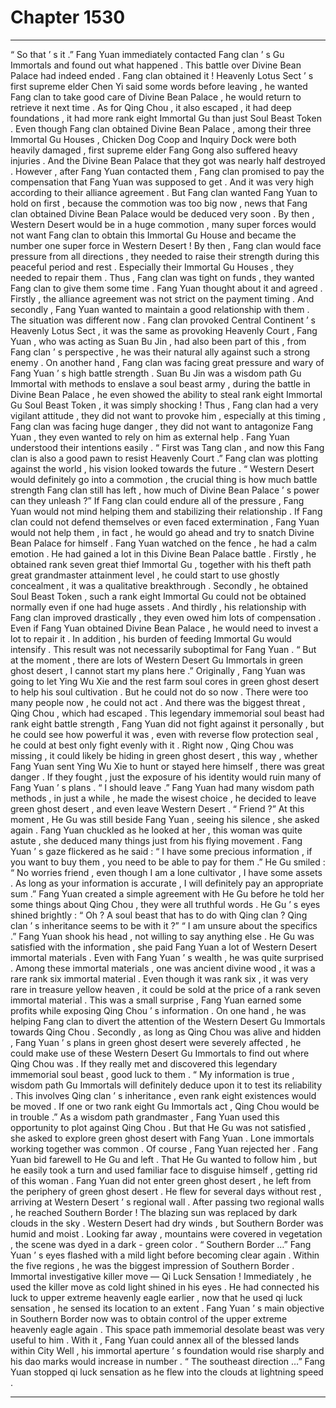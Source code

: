
# Chapter 1530


---

“ So that ’ s it .” Fang Yuan immediately contacted Fang clan ’ s Gu Immortals and found out what happened .
This battle over Divine Bean Palace had indeed ended . Fang clan obtained it !
Heavenly Lotus Sect ’ s first supreme elder Chen Yi said some words before leaving , he wanted Fang clan to take good care of Divine Bean Palace , he would return to retrieve it next time .
As for Qing Chou , it also escaped , it had deep foundations , it had more rank eight Immortal Gu than just Soul Beast Token .
Even though Fang clan obtained Divine Bean Palace , among their three Immortal Gu Houses , Chicken Dog Coop and Inquiry Dock were both heavily damaged , first supreme elder Fang Gong also suffered heavy injuries . And the Divine Bean Palace that they got was nearly half destroyed .
However , after Fang Yuan contacted them , Fang clan promised to pay the compensation that Fang Yuan was supposed to get . And it was very high according to their alliance agreement . But Fang clan wanted Fang Yuan to hold on first , because the commotion was too big now , news that Fang clan obtained Divine Bean Palace would be deduced very soon . By then , Western Desert would be in a huge commotion , many super forces would not want Fang clan to obtain this Immortal Gu House and became the number one super force in Western Desert !
By then , Fang clan would face pressure from all directions , they needed to raise their strength during this peaceful period and rest . Especially their Immortal Gu Houses , they needed to repair them .
Thus , Fang clan was tight on funds , they wanted Fang clan to give them some time .
Fang Yuan thought about it and agreed .
Firstly , the alliance agreement was not strict on the payment timing . And secondly , Fang Yuan wanted to maintain a good relationship with them .
The situation was different now .
Fang clan provoked Central Continent ’ s Heavenly Lotus Sect , it was the same as provoking Heavenly Court , Fang Yuan , who was acting as Suan Bu Jin , had also been part of this , from Fang clan ’ s perspective , he was their natural ally against such a strong enemy .
On another hand , Fang clan was facing great pressure and wary of Fang Yuan ’ s high battle strength . Suan Bu Jin was a wisdom path Gu Immortal with methods to enslave a soul beast army , during the battle in Divine Bean Palace , he even showed the ability to steal rank eight Immortal Gu Soul Beast Token , it was simply shocking !
Thus , Fang clan had a very vigilant attitude , they did not want to provoke him , especially at this timing , Fang clan was facing huge danger , they did not want to antagonize Fang Yuan , they even wanted to rely on him as external help .
Fang Yuan understood their intentions easily .
“ First was Tang clan , and now this Fang clan is also a good pawn to resist Heavenly Court .” Fang clan was plotting against the world , his vision looked towards the future .
“ Western Desert would definitely go into a commotion , the crucial thing is how much battle strength Fang clan still has left , how much of Divine Bean Palace ’ s power can they unleash ?”
If Fang clan could endure all of the pressure , Fang Yuan would not mind helping them and stabilizing their relationship .
If Fang clan could not defend themselves or even faced extermination , Fang Yuan would not help them , in fact , he would go ahead and try to snatch Divine Bean Palace for himself .
Fang Yuan watched on the fence , he had a calm emotion .
He had gained a lot in this Divine Bean Palace battle . Firstly , he obtained rank seven great thief Immortal Gu , together with his theft path great grandmaster attainment level , he could start to use ghostly concealment , it was a qualitative breakthrough . Secondly , he obtained Soul Beast Token , such a rank eight Immortal Gu could not be obtained normally even if one had huge assets . And thirdly , his relationship with Fang clan improved drastically , they even owed him lots of compensation .
Even if Fang Yuan obtained Divine Bean Palace , he would need to invest a lot to repair it . In addition , his burden of feeding Immortal Gu would intensify .
This result was not necessarily suboptimal for Fang Yuan .
“ But at the moment , there are lots of Western Desert Gu Immortals in green ghost desert , I cannot start my plans here .”
Originally , Fang Yuan was going to let Ying Wu Xie and the rest farm soul cores in green ghost desert to help his soul cultivation . But he could not do so now .
There were too many people now , he could not act .
And there was the biggest threat , Qing Chou , which had escaped .
This legendary immemorial soul beast had rank eight battle strength , Fang Yuan did not fight against it personally , but he could see how powerful it was , even with reverse flow protection seal , he could at best only fight evenly with it .
Right now , Qing Chou was missing , it could likely be hiding in green ghost desert , this way , whether Fang Yuan sent Ying Wu Xie to hunt or stayed here himself , there was great danger . If they fought , just the exposure of his identity would ruin many of Fang Yuan ’ s plans .
“ I should leave .” Fang Yuan had many wisdom path methods , in just a while , he made the wisest choice , he decided to leave green ghost desert , and even leave Western Desert .
“ Friend ?” At this moment , He Gu was still beside Fang Yuan , seeing his silence , she asked again .
Fang Yuan chuckled as he looked at her , this woman was quite astute , she deduced many things just from his flying movement .
Fang Yuan ’ s gaze flickered as he said : “ I have some precious information , if you want to buy them , you need to be able to pay for them .”
He Gu smiled : “ No worries friend , even though I am a lone cultivator , I have some assets . As long as your information is accurate , I will definitely pay an appropriate sum .”
Fang Yuan created a simple agreement with He Gu before he told her some things about Qing Chou , they were all truthful words .
He Gu ’ s eyes shined brightly : “ Oh ? A soul beast that has to do with Qing clan ? Qing clan ’ s inheritance seems to be with it ?”
“ I am unsure about the specifics .” Fang Yuan shook his head , not willing to say anything else .
He Gu was satisfied with the information , she paid Fang Yuan a lot of Western Desert immortal materials .
Even with Fang Yuan ’ s wealth , he was quite surprised . Among these immortal materials , one was ancient divine wood , it was a rare rank six immortal material . Even though it was rank six , it was very rare in treasure yellow heaven , it could be sold at the price of a rank seven immortal material .
This was a small surprise , Fang Yuan earned some profits while exposing Qing Chou ’ s information .
On one hand , he was helping Fang clan to divert the attention of the Western Desert Gu Immortals towards Qing Chou . Secondly , as long as Qing Chou was alive and hidden , Fang Yuan ’ s plans in green ghost desert were severely affected , he could make use of these Western Desert Gu Immortals to find out where Qing Chou was . If they really met and discovered this legendary immemorial soul beast , good luck to them .
“ My information is true , wisdom path Gu Immortals will definitely deduce upon it to test its reliability . This involves Qing clan ’ s inheritance , even rank eight existences would be moved . If one or two rank eight Gu Immortals act , Qing Chou would be in trouble .”
As a wisdom path grandmaster , Fang Yuan used this opportunity to plot against Qing Chou .
But that He Gu was not satisfied , she asked to explore green ghost desert with Fang Yuan .
Lone immortals working together was common .
Of course , Fang Yuan rejected her .
Fang Yuan bid farewell to He Gu and left .
That He Gu wanted to follow him , but he easily took a turn and used familiar face to disguise himself , getting rid of this woman .
Fang Yuan did not enter green ghost desert , he left from the periphery of green ghost desert .
He flew for several days without rest , arriving at Western Desert ’ s regional wall .
After passing two regional walls , he reached Southern Border !
The blazing sun was replaced by dark clouds in the sky .
Western Desert had dry winds , but Southern Border was humid and moist .
Looking far away , mountains were covered in vegetation , the scene was dyed in a dark - green color .
“ Southern Border …” Fang Yuan ’ s eyes flashed with a mild light before becoming clear again . Within the five regions , he was the biggest impression of Southern Border .
Immortal investigative killer move — Qi Luck Sensation !
Immediately , he used the killer move as cold light shined in his eyes .
He had connected his luck to upper extreme heavenly eagle earlier , now that he used qi luck sensation , he sensed its location to an extent .
Fang Yuan ’ s main objective in Southern Border now was to obtain control of the upper extreme heavenly eagle again .
This space path immemorial desolate beast was very useful to him . With it , Fang Yuan could annex all of the blessed lands within City Well , his immortal aperture ’ s foundation would rise sharply and his dao marks would increase in number .
“ The southeast direction …” Fang Yuan stopped qi luck sensation as he flew into the clouds at lightning speed .

---

